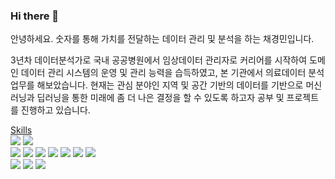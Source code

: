 ### Hi there 👋

안녕하세요. 숫자를 통해 가치를 전달하는 데이터 관리 및 분석을 하는 채경민입니다.

3년차 데이터분석가로 국내 공공병원에서 임상데이터 관리자로 커리어를 시작하여 도메인 데이터 관리 시스템의 운영 및 관리 능력을 습득하였고, 본 기관에서 의료데이터 분석 업무를 해보았습니다. 현재는 관심 분야인 지역 및 공간 기반의 데이터를 기반으로 머신러닝과 딥러닝을 통한 미래에 좀 더 나은 결정을 할 수 있도록 하고자 공부 및 프로젝트를 진행하고 있습니다.

<u>Skills</u><br>
<img src="https://img.shields.io/badge/Python-3776AB?style=flat-square&logo=Python&logoColor=white"/>
<img src="https://img.shields.io/badge/R-276DC3?style=flat-square&logo=R&logoColor=white"/><br>
<img src="https://img.shields.io/badge/Pandas-150458?style=flat-square&logo=Pandas&logoColor=white"/>
<img src="https://img.shields.io/badge/Plotly-3F4F75?style=flat-square&logo=Plotly&logoColor=white"/>
<img src="https://img.shields.io/badge/Folium-77B829?style=flat-square&logo=Folium&logoColor=white"/>
<img src="https://img.shields.io/badge/Sklearn-F7931E?style=flat-square&logo=scikit-learn&logoColor=white"/>
<img src="https://img.shields.io/badge/Tensorflow-FF6F00?style=flat-square&logo=Tensorflow&logoColor=white"/>
<img src="https://img.shields.io/badge/Pytorch-EE4C2C?style=flat-square&logo=Pytorch&logoColor=white"/>
<img src="https://img.shields.io/badge/Django-092E20?style=flat-square&logo=Django&logoColor=white"/><br>
<img src="https://img.shields.io/badge/Tidyverse-1A162D?style=flat-square&logo=Tidyverse&logoColor=white"/>
<img src="https://img.shields.io/badge/Markdown-000000?style=flat-square&logo=Markdown&logoColor=white"/>
<img src="https://img.shields.io/badge/Leaflet-199900?style=flat-square&logo=Leaflet&logoColor=white"/>


<!--
**gyeonminchae/gyeonminchae** is a ✨ _special_ ✨ repository because its `README.md` (this file) appears on your GitHub profile.

Here are some ideas to get you started:

- 🔭 I’m currently working on ...
- 🌱 I’m currently learning ...
- 👯 I’m looking to collaborate on ...
- 🤔 I’m looking for help with ...
- 💬 Ask me about ...
- 📫 How to reach me: ...
- 😄 Pronouns: ...
- ⚡ Fun fact: ...
-->
